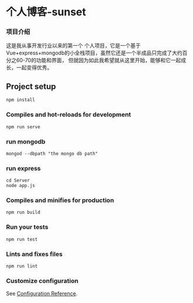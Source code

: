 # 个人博客-sunset

### 项目介绍
这是我从事开发行业以来的第一个 个人项目，它是一个基于Vue+express+mongodb的小全栈项目，虽然它还是一个半成品只完成了大约百分之60-70的功能和界面，
但就因为如此我希望就从这里开始，能够和它一起成长，一起变得优秀。

## Project setup
```
npm install
```

### Compiles and hot-reloads for development
```
npm run serve
```

### run mongodb
```
mongod --dbpath "the mongo db path"
```

### run express
 ```
 cd Server
 node app.js
 ```

### Compiles and minifies for production
```
npm run build
```

### Run your tests
```
npm run test
```

### Lints and fixes files
```
npm run lint
```

### Customize configuration
See [Configuration Reference](https://cli.vuejs.org/config/).
